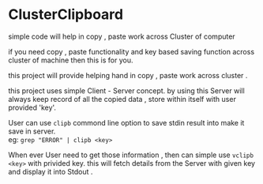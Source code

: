 # ClusterClipboard
simple code will help in copy , paste work across Cluster of computer

if you need copy , paste functionality and key based saving function across cluster of machine then this is for you. 

this project will provide helping hand in copy , paste work across cluster . 

this project uses simple Client - Server concept. by using this Server will always keep record of all the copied data , store within itself with user provided 'key'. 

User can use  `clipb` commond line option to save stdin result into make it save in server.  
eg:
`grep "ERROR" | clipb <key>`


When ever User need to get those information , then can simple use `vclipb <key>` with privided key. this will fetch details from the Server with given key and display it into Stdout . 

